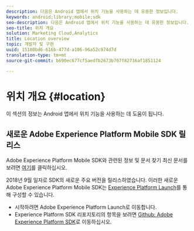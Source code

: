```yaml
---
description: 다음은 Android 앱에서 위치 기능을 사용하는 데 유용한 정보입니다.
keywords: android;library;mobile;sdk
seo-description: 다음은 Android 앱에서 위치 기능을 사용하는 데 유용한 정보입니다.
seo-title: 위치 개요
solution: Marketing Cloud,Analytics
title: Location overview
topic: 개발자 및 구현
uuid: 15180bd6-616b-477d-a106-96a52c974d7d
translation-type: tm+mt
source-git-commit: b690ec677cf5aedfb2673b707f82716af1851124

---
```



# 위치 개요 {#location}

이 섹션의 정보는 Android 앱에서 위치 기능을 사용하는 데 도움이 됩니다.

## 새로운 Adobe Experience Platform Mobile SDK 릴리스

Adobe Experience Platform Mobile SDK와 관련된 정보 및 문서 찾기 최신 문서를 보려면 [여기](https://aep-sdks.gitbook.io/docs/)를 클릭하십시오.

2018년 9월 일자로 SDK의 새로운 주요 버전을 릴리스하였습니다. 이러한 새로운 Adobe Experience Platform Mobile SDK는 [Experience Platform Launch](https://www.adobe.com/experience-platform/launch.html)를 통해 구성할 수 있습니다.

* 시작하려면 Adobe Experience Platform Launch로 이동합니다.
* Experience Platform SDK 리포지토리의 항목을 보려면 [Github: Adobe Experience Platform SDK](https://github.com/Adobe-Marketing-Cloud/acp-sdks)로 이동하십시오.


